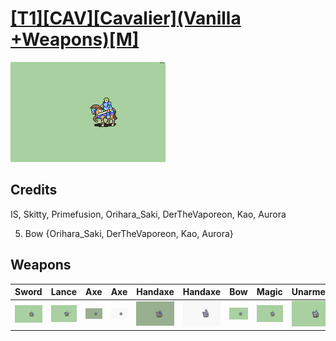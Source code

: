 # [\[T1\]\[CAV\]\[Cavalier\]\(Vanilla +Weapons\)\[M\]](./)

<img src="./1.%20Sword/Sword_000.png" alt="[T1][CAV][Cavalier](Vanilla +Weapons)[M] standing" />

## Credits

IS, Skitty, Primefusion, Orihara_Saki, DerTheVaporeon, Kao, Aurora

5. Bow {Orihara_Saki, DerTheVaporeon, Kao, Aurora}

## Weapons


|Sword |Lance |Axe |Axe |Handaxe |Handaxe |Bow |Magic |Unarmed |
|  :---: | :---: | :---: | :---: | :---: | :---: | :---: | :---: | :---: |
| <img alt="Sword animation" src="./1.%20Sword/Sword.gif" /> | <img alt="Lance animation" src="./2.%20Lance/Lance.gif" /> | <img alt="Axe animation" src="./3.%20Axe%20%7BPrimefusion%7D/Axe.gif" /> | <img alt="Axe animation" src="./3.%20Axe%20%7BSkitty%7D/Axe.gif" /> | <img alt="Handaxe animation" src="./4.%20Handaxe%20%7BPrimefusion%7D/Handaxe.gif" /> | <img alt="Handaxe animation" src="./4.%20Handaxe%20%7BSkitty%7D/Handaxe.gif" /> | <img alt="Bow animation" src="./5.%20Bow/Bow.gif" /> | <img alt="Magic animation" src="./6.%20Magic%20%7BOrihara_Saki%7D/Magic.gif" /> | <img alt="Unarmed animation" src="./8.%20Unarmed/Unarmed.gif" /> |
